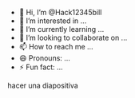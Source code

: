 - 👋 Hi, I’m @Hack12345bill
- 👀 I’m interested in ...
- 🌱 I’m currently learning ...
- 💞️ I’m looking to collaborate on ...
- 📫 How to reach me ...
- 😄 Pronouns: ...
- ⚡ Fun fact: ...

<!---
Hack12345bill/Hack12345bill is a ✨ special ✨ repository because its `README.md` (this file) appears on your GitHub profile.
You can click the Preview link to take a look at your changes.
--->hacer una diapositiva 


